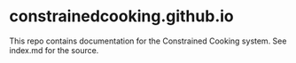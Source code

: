# constrainedcooking.github.io
This repo contains documentation for the Constrained Cooking system.  See index.md for the source.
